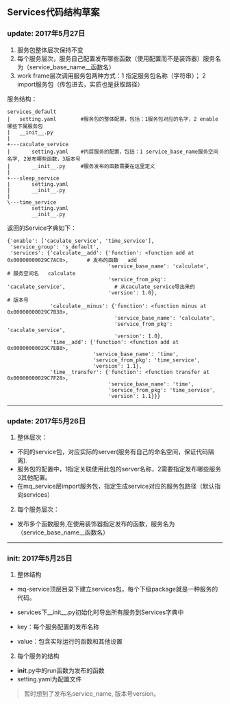 Services代码结构草案
---
### update: 2017年5月27日
1. 服务包整体层次保持不变
2. 每个服务层次，服务自己配置发布哪些函数（使用配置而不是装饰器）服务名为（service_base_name__函数名）
3. work frame层次调用服务包两种方式：1 指定服务包名称（字符串）； 2 import服务包（传包进去，实质也是获取路径）

服务结构：
```
services_default
|   setting.yaml        #服务包的整体配置，包括：1服务包对应的名字，2 enable哪些下属服务包
|   __init__.py         
|
+---caculate_service
|       setting.yaml    #内层服务的配置，包括：1 service_base_name服务空间名字, 2发布哪些函数，3版本号
|       __init__.py     #服务发布的函数需要在这里定义
|
+---sleep_service
|       setting.yaml
|       __init__.py
|
\---time_service
        setting.yaml
        __init__.py
```
返回的Service字典如下：
```
{'enable': ['caculate_service', 'time_service'],
 'service_group': 's_default',  
 'services': {'calculate__add': {'function': <function add at 0x00000000029C7AC8>,      # 发布的函数   add                                              
                                 'service_base_name': 'calculate',                      # 服务空间名   calculate                        
                                 'service_from_pkg': 'caculate_service',                # 从caculate_service导出来的                                
                                 'version': 1.0},                                       # 版本号        
              'calculate__minus': {'function': <function minus at 0x00000000029C7B38>,                                          
                                   'service_base_name': 'calculate',                                            
                                   'service_from_pkg': 'caculate_service',                                          
                                   'version': 1.0},
              'time__add': {'function': <function add at 0x00000000029C7EB8>,
                            'service_base_name': 'time',
                            'service_from_pkg': 'time_service',
                            'version': 1.1},
              'time__transfer': {'function': <function transfer at 0x00000000029C7F28>,
                                 'service_base_name': 'time',
                                 'service_from_pkg': 'time_service',
                                 'version': 1.1}}}
```
---
### update: 2017年5月26日
1. 整体层次：
- 不同的service包，对应实际的server(服务有自己的命名空间，保证代码隔离).
- 服务包的配置中，1指定关联使用此包的server名称，2需要指定发布哪些服务 3其他配置。
- 在mq_service层import服务包，指定生成service对应的服务包路径（默认指向services）

2. 每个服务层次：
- 发布多个函数服务,在使用装饰器指定发布的函数，服务名为（service_base_name__函数名）
---

### init: 2017年5月25日
1. 整体结构
- mq-service顶层目录下建立services包，每个下级package就是一种服务的代码。
- services下__init__.py初始化时导出所有服务到Services字典中

- key：每个服务配置的发布名称
- value：包含实际运行的函数和其他设置

2. 每个服务的结构
- __init__.py中的run函数为发布的函数
- setting.yaml为配置文件 
>暂时想到了发布名service_name, 版本号version。
    
